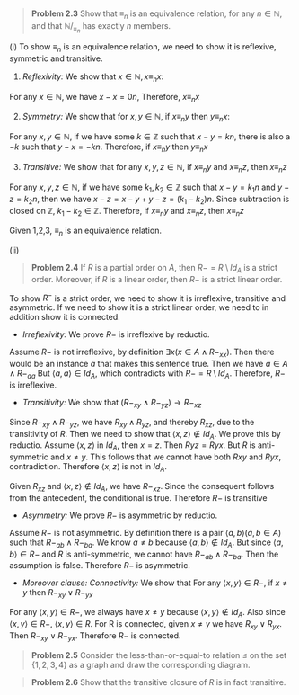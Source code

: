 > **Problem 2.3** Show that $\equiv_n$ is an equivalence relation, for any $n \in \mathbb{N}$, and that $\mathbb{N}/_{\equiv_n}$ has exactly $n$ members.

(i) To show $\equiv_n$ is an equivalence relation, we need to show it is reflexive, symmetric and transitive.

1. *Reflexivity:* We show that $x \in \mathbb{N},x \equiv_{n} x$:

For any $x \in \mathbb{N}$, we have $x-x=0n$, Therefore,  $x \equiv_{n} x$

2. *Symmetry:* We show that for $x,y \in \mathbb{N}$, if $x \equiv_{n} y$ then $y \equiv_{n} x$:

For any $x,y \in \mathbb{N}$, if we have some $k \in \mathbb{Z}$ such that $x-y=kn$, there is also a $-k$ such that $y-x=-kn$. Therefore, if $x \equiv_{n} y$ then $y \equiv_{n} x$

3. *Transitive:* We show that for any $x,y,z \in \mathbb{N}$, if $x \equiv_{n} y$ and $x \equiv_{n} z$, then $x \equiv_{n} z$

For any $x,y,z \in \mathbb{N}$, if we have some $k_{1}, k_{2} \in \mathbb{Z}$ such that $x-y=k_{1}n$ and $y-z=k_{2}n$, then we have $x-z=x-y+y-z=(k_{1}-k_{2})n$. Since subtraction is closed on $\mathbb{Z}$, $k_{1}-k_{2} \in \mathbb{Z}$. Therefore, if $x \equiv_{n} y$ and $x \equiv_{n} z$, then $x \equiv_{n} z$

Given 1,2,3,  $\equiv_n$ is an equivalence relation.

(ii) 



> **Problem 2.4** If $R$ is a partial order on $A$, then $R- = R \setminus Id_{A}$ is a strict order. Moreover, if $R$ is a linear order, then $R−$ is a strict linear order.

To show $R^-$ is a strict order, we need to show it is irreflexive, transitive and asymmetric. If we need to show it is a strict linear order, we need to in addition show it is connected. 

- *Irreflexivity:* We prove $R-$ is irreflexive by reductio. 

Assume $R-$ is not irreflexive, by definition $\exists x (x \in A \land R-_{xx})$. Then there would be an instance $a$ that makes this sentence true. Then we have $a \in A \land R-_{aa}$ But $\langle a, a \rangle \in Id_{A}$, which contradicts with $R- = R \setminus Id_{A}$. Therefore, $R-$ is irreflexive.

- *Transitivity:* We show that $(R-_{xy} \land R-_{yz}) \rightarrow R-_{xz}$

Since $R-_{xy} \land R-_{yz}$, we have $R_{xy} \land R_{yz}$, and thereby $R_{xz}$, due to the transitivity of $R$. Then we need to show that $\langle x,z \rangle \notin Id_{A}$. We prove this by reductio.
Assume $\langle x,z \rangle$ in $Id_{A}$, then $x = z$. Then $Ryz = Ryx$. But $R$ is anti-symmetric and $x \neq y$. This follows that we cannot have both $Rxy$ and $Ryx$, contradiction. Therefore $\langle x,z \rangle$ is not in $Id_{A}$.

Given $R_{xz}$ and $\langle x,z \rangle \notin Id_{A}$, we have $R-_{xz}$. Since the consequent follows from the antecedent, the conditional is true. Therefore $R-$ is transitive

- *Asymmetry:* We prove $R-$ is asymmetric by reductio. 

Assume $R-$ is not asymmetric. By definition there is a pair $\langle a,b \rangle (a, b \in A)$ such that $R-_{ab} \land R-_{ba}$. We know $a \neq b$ because $\langle a,b \rangle \notin Id_{A}$. But since $\langle a, b \rangle \in R-$ and $R$ is anti-symmetric, we cannot have $R-_{ab} \land R-_{ba}$. Then the assumption is false. Therefore $R-$ is asymmetric.

- *Moreover clause: Connectivity:* We show that For any $\langle x,y \rangle \in R-$, if $x \neq y$ then $R-_{xy} \lor R-_{yx}$

For any $\langle x,y \rangle \in R-$, we always have $x \neq y$ because $\langle x,y \rangle \notin Id_{A}$. Also since $\langle x,y \rangle \in R-$, $\langle x,y \rangle \in R$. For R is connected, given $x \neq y$ we have $R_{xy} \lor R_{yx}$. Then $R-_{xy} \lor R-_{yx}$. Therefore $R-$ is connected.


> **Problem 2.5** Consider the less-than-or-equal-to relation $\leq$ on the set $\{1, 2, 3, 4\}$ as a graph and draw the corresponding diagram.



> **Problem 2.6** Show that the transitive closure of $R$ is in fact transitive.

